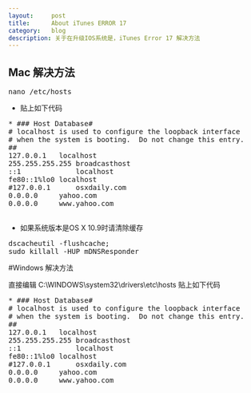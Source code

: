 ```yaml
---
layout:     post
title:      About iTunes ERROR 17
category:   blog
description: 关于在升级IOS系统是，iTunes Error 17 解决方法
---
```

## Mac 解决方法
<pre class="prettyprint">nano /etc/hosts</pre>
* 贴上如下代码


<pre class="prettyprint">
* ### Host Database#
# localhost is used to configure the loopback interface
# when the system is booting.  Do not change this entry.
##
127.0.0.1	localhost
255.255.255.255	broadcasthost
::1             localhost 
fe80::1%lo0	localhost
#127.0.0.1      osxdaily.com
0.0.0.0		yahoo.com
0.0.0.0		www.yahoo.com

</pre>

* 如果系统版本是OS X 10.9时请清除缓存

<pre class="prettyprint">
dscacheutil -flushcache;
sudo killall -HUP mDNSResponder
</pre>



#Windows 解决方法

直接编辑  C:\WINDOWS\system32\drivers\etc\hosts 
贴上如下代码

<pre class="prettyprint">
* ### Host Database#
# localhost is used to configure the loopback interface
# when the system is booting.  Do not change this entry.
##
127.0.0.1	localhost
255.255.255.255	broadcasthost
::1             localhost 
fe80::1%lo0	localhost
#127.0.0.1      osxdaily.com
0.0.0.0		yahoo.com
0.0.0.0		www.yahoo.com

</pre>